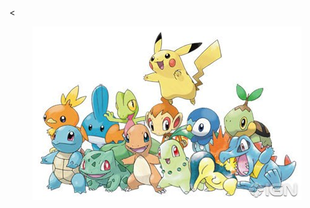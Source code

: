 <<p align="center">
  <img src="https://github.com/AeKana/Portfolio/blob/master/Pokemon-Dataset/pokemon-starters.jpg"/>
</p>

